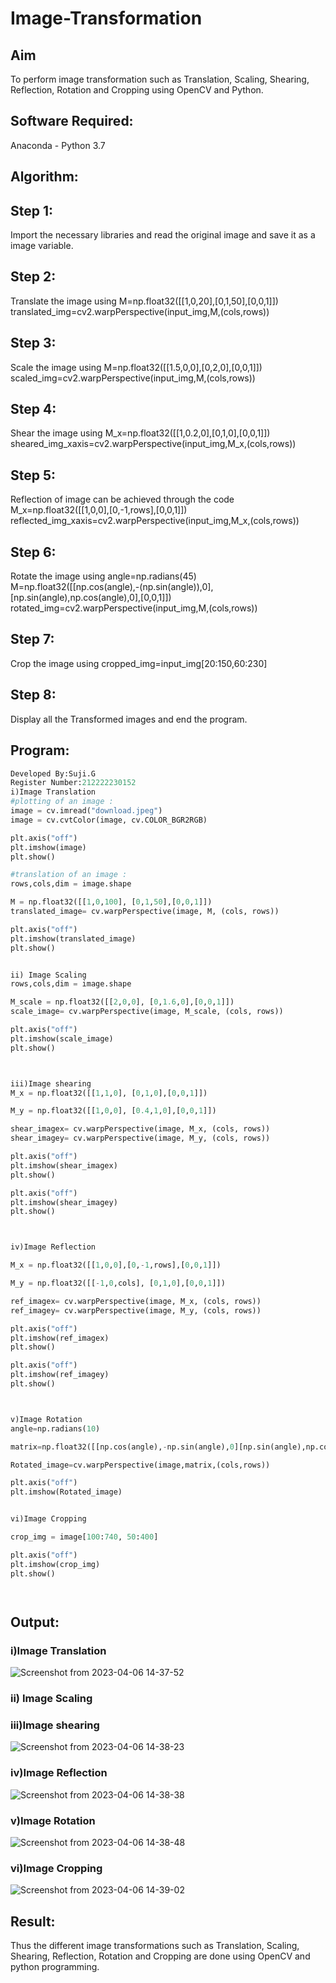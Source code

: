 # Image-Transformation
## Aim
To perform image transformation such as Translation, Scaling, Shearing, Reflection, Rotation and Cropping using OpenCV and Python.

## Software Required:
Anaconda - Python 3.7

## Algorithm:
## Step 1:
Import the necessary libraries and read the original image and save it as a image variable.

## Step 2:
Translate the image using M=np.float32([[1,0,20],[0,1,50],[0,0,1]]) translated_img=cv2.warpPerspective(input_img,M,(cols,rows))

## Step 3:
Scale the image using M=np.float32([[1.5,0,0],[0,2,0],[0,0,1]]) scaled_img=cv2.warpPerspective(input_img,M,(cols,rows))

## Step 4:
Shear the image using M_x=np.float32([[1,0.2,0],[0,1,0],[0,0,1]]) sheared_img_xaxis=cv2.warpPerspective(input_img,M_x,(cols,rows))

## Step 5:
Reflection of image can be achieved through the code M_x=np.float32([[1,0,0],[0,-1,rows],[0,0,1]]) reflected_img_xaxis=cv2.warpPerspective(input_img,M_x,(cols,rows))

## Step 6:
Rotate the image using angle=np.radians(45) M=np.float32([[np.cos(angle),-(np.sin(angle)),0],[np.sin(angle),np.cos(angle),0],[0,0,1]]) rotated_img=cv2.warpPerspective(input_img,M,(cols,rows))

## Step 7:
Crop the image using cropped_img=input_img[20:150,60:230]

## Step 8:
Display all the Transformed images and end the program.

## Program:
```python
Developed By:Suji.G
Register Number:212222230152
i)Image Translation
#plotting of an image :
image = cv.imread("download.jpeg")
image = cv.cvtColor(image, cv.COLOR_BGR2RGB)

plt.axis("off")
plt.imshow(image)
plt.show()

#translation of an image :
rows,cols,dim = image.shape

M = np.float32([[1,0,100], [0,1,50],[0,0,1]])
translated_image= cv.warpPerspective(image, M, (cols, rows))

plt.axis("off")
plt.imshow(translated_image)
plt.show()


ii) Image Scaling
rows,cols,dim = image.shape

M_scale = np.float32([[2,0,0], [0,1.6,0],[0,0,1]])
scale_image= cv.warpPerspective(image, M_scale, (cols, rows))

plt.axis("off")
plt.imshow(scale_image)
plt.show()



iii)Image shearing
M_x = np.float32([[1,1,0], [0,1,0],[0,0,1]])

M_y = np.float32([[1,0,0], [0.4,1,0],[0,0,1]])

shear_imagex= cv.warpPerspective(image, M_x, (cols, rows))
shear_imagey= cv.warpPerspective(image, M_y, (cols, rows))

plt.axis("off")
plt.imshow(shear_imagex)
plt.show()

plt.axis("off")
plt.imshow(shear_imagey)
plt.show()



iv)Image Reflection

M_x = np.float32([[1,0,0],[0,-1,rows],[0,0,1]])

M_y = np.float32([[-1,0,cols], [0,1,0],[0,0,1]])

ref_imagex= cv.warpPerspective(image, M_x, (cols, rows))
ref_imagey= cv.warpPerspective(image, M_y, (cols, rows))

plt.axis("off")
plt.imshow(ref_imagex)
plt.show()

plt.axis("off")
plt.imshow(ref_imagey)
plt.show()



v)Image Rotation
angle=np.radians(10)

matrix=np.float32([[np.cos(angle),-np.sin(angle),0][np.sin(angle),np.cos(angle),0 [0,0,1]])

Rotated_image=cv.warpPerspective(image,matrix,(cols,rows))

plt.axis("off")
plt.imshow(Rotated_image)


vi)Image Cropping

crop_img = image[100:740, 50:400]

plt.axis("off")
plt.imshow(crop_img)
plt.show()




```
## Output:
### i)Image Translation

![Screenshot from 2023-04-06 14-37-52](https://user-images.githubusercontent.com/119559822/230333282-b23e0ccc-7ec7-42d3-9f12-e671b861da0c.png)

### ii) Image Scaling


### iii)Image shearing
![Screenshot from 2023-04-06 14-38-23](https://user-images.githubusercontent.com/119559822/230817740-30acd2f2-bb9d-43fb-906c-fe852f2d1a50.png)

### iv)Image Reflection

![Screenshot from 2023-04-06 14-38-38](https://user-images.githubusercontent.com/119559822/230817931-64735045-e351-4789-8d78-1aa97075ecf6.png)


### v)Image Rotation
 

![Screenshot from 2023-04-06 14-38-48](https://user-images.githubusercontent.com/119559822/230817921-affbc7b3-08d9-4f8d-bf1e-b221d47af764.png)


### vi)Image Cropping


 
![Screenshot from 2023-04-06 14-39-02](https://user-images.githubusercontent.com/119559822/230817903-7e637570-abb8-4850-afc4-4d0a2a1e7091.png)


## Result: 

Thus the different image transformations such as Translation, Scaling, Shearing, Reflection, Rotation and Cropping are done using OpenCV and python programming.
